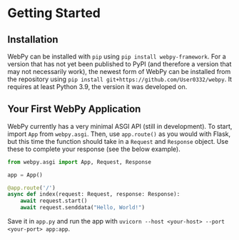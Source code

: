 # Getting Started

## Installation
WebPy can be installed with `pip` using `pip install webpy-framework`. For a version that has not yet been published to PyPI (and therefore a version that may not necessarily work), the newest form of WebPy can be installed from the repository using `pip install git+https://github.com/User0332/webpy`. It requires at least Python 3.9, the version it was developed on.

## Your First WebPy Application

WebPy currently has a very minimal ASGI API (still in development). To start, import `App` from `webpy.asgi`. Then, use `app.route()` as you would with Flask, but this time the function should take in a `Request` and `Response` object. Use these to complete your response (see the below example).

```py
from webpy.asgi import App, Request, Response

app = App()

@app.route('/')
async def index(request: Request, response: Response):
    await request.start()
    await request.senddata("Hello, World!")

```

Save it in `app.py` and run the app with `uvicorn --host <your-host> --port <your-port> app:app`.
